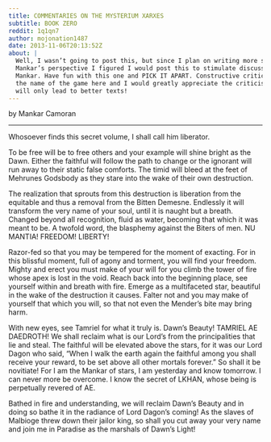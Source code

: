 ```yaml
---
title: COMMENTARIES ON THE MYSTERIUM XARXES
subtitle: BOOK ZERO
reddit: 1q1qn7
author: mojonation1487
date: 2013-11-06T20:13:52Z
about: |
  Well, I wasn’t going to post this, but since I plan on writing more stuff from
  Mankar’s perspective I figured I would post this to stimulate discussion on
  Mankar. Have fun with this one and PICK IT APART. Constructive criticism is
  the name of the game here and I would greatly appreciate the criticism as it
  will only lead to better texts!
---
```


by Mankar Camoran

----

Whosoever finds this secret volume, I shall call him liberator.

To be free will be to free others and your example will shine bright as the
Dawn. Either the faithful will follow the path to change or the ignorant will
run away to their static false comforts. The timid will bleed at the feet of
Mehrunes Godsbody as they stare into the wake of their own destruction.

The realization that sprouts from this destruction is liberation from the
equitable and thus a removal from the Bitten Demesne. Endlessly it will
transform the very name of your soul, until it is naught but a breath. Changed
beyond all recognition, fluid as water, becoming that which it was meant to be.
A twofold word, the blasphemy against the Biters of men. NU MANTIA! FREEDOM!
LIBERTY!

Razor-fed so that you may be tempered for the moment of exacting. For in this
blissful moment, full of agony and torment, you will find your freedom. Mighty
and erect you must make of your will for you climb the tower of fire whose apex
is lost in the void. Reach back into the beginning place, see yourself within
and breath with fire. Emerge as a multifaceted star, beautiful in the wake of
the destruction it causes. Falter not and you may make of yourself that which
you will, so that not even the Mender’s bite may bring harm.

With new eyes, see Tamriel for what it truly is. Dawn’s Beauty! TAMRIEL AE
DAEDROTH! We shall reclaim what is our Lord’s from the principalities that lie
and steal. The faithful will be elevated above the stars, for it was our Lord
Dagon who said, “When I walk the earth again the faithful among you shall
receive your reward, to be set above all other mortals forever.” So shall it be
novitiate! For I am the Mankar of stars, I am yesterday and know tomorrow. I can
never more be overcome. I know the secret of LKHAN, whose being is perpetually
revered of AE.

Bathed in fire and understanding, we will reclaim Dawn’s Beauty and in doing so
bathe it in the radiance of Lord Dagon’s coming! As the slaves of Malbioge threw
down their jailor king, so shall you cut away your very name and join me in
Paradise as the marshals of Dawn’s Light!
